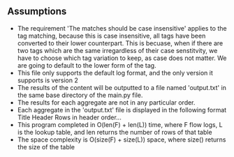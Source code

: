 ## Assumptions

* The requirement 'The matches should be case insensitive' applies to the tag matching, because this is case insensitive, all tags have been converted to their lower counterpart. This is becuase, when if there are two tags which are the same irregardless of their case senstitvity, we have to choose which tag variation to keep, as case does not matter. We are going to default to the lower form of the tag.
* This file only supports the default log format, and the only version it supports is version 2
* The results of the content will be outputted to a file named 'output.txt' in the same base directory of the main.py file.
* The results for each aggregate are not in any particular order.
* Each aggregate in the 'output.txt' file is displayed in the following format
  Title
  Header
  Rows in header order...
* This program completed in O(len(F) + len(L)) time, where F flow logs, L is the lookup table, and len returns the number of rows of that table
* The space complexity is O(size(F) + size(L)) space, where size() returns the size of the table
